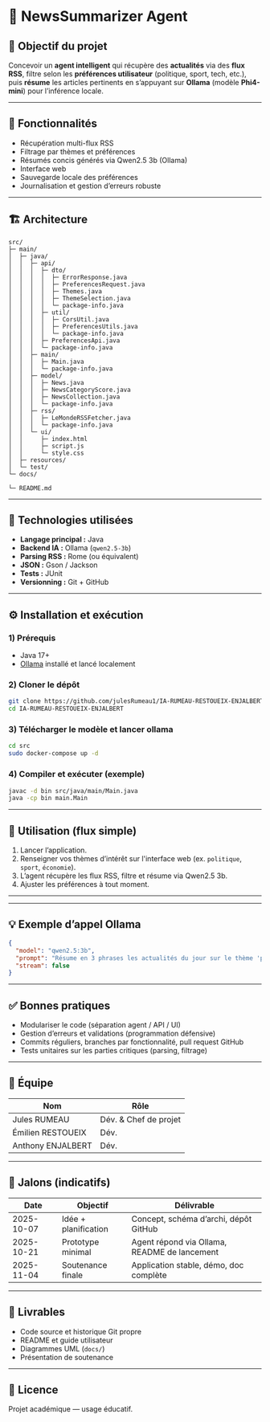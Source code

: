 # 🧠 NewsSummarizer Agent

## 📌 Objectif du projet
Concevoir un **agent intelligent** qui récupère des **actualités** via des **flux RSS**, filtre selon les **préférences utilisateur** (politique, sport, tech, etc.), puis **résume** les articles pertinents en s’appuyant sur **Ollama** (modèle **Phi4-mini**) pour l’inférence locale.

---

## 🚀 Fonctionnalités
- Récupération multi-flux RSS
- Filtrage par thèmes et préférences
- Résumés concis générés via Qwen2.5 3b (Ollama)
- Interface web
- Sauvegarde locale des préférences
- Journalisation et gestion d’erreurs robuste

---

## 🏗️ Architecture
```text
src/
├─ main/
│  ├─ java/
│  │  ├─ api/
│  │  │  ├─ dto/
│  │  │  │  ├─ ErrorResponse.java
│  │  │  │  ├─ PreferencesRequest.java
│  │  │  │  ├─ Themes.java
│  │  │  │  ├─ ThemeSelection.java
│  │  │  │  └─ package-info.java
│  │  │  ├─ util/
│  │  │  │  ├─ CorsUtil.java
│  │  │  │  ├─ PreferencesUtils.java
│  │  │  │  └─ package-info.java
│  │  │  ├─ PreferencesApi.java
│  │  │  └─ package-info.java
│  │  ├─ main/
│  │  │  ├─ Main.java
│  │  │  └─ package-info.java
│  │  ├─ model/
│  │  │  ├─ News.java
│  │  │  ├─ NewsCategoryScore.java
│  │  │  ├─ NewsCollection.java
│  │  │  └─ package-info.java
│  │  ├─ rss/
│  │  │  ├─ LeMondeRSSFetcher.java
│  │  │  └─ package-info.java
│  │  └─ ui/
│  │     ├─ index.html
│  │     ├─ script.js
│  │     └─ style.css
│  ├─ resources/
│  └─ test/
└─ docs/

└─ README.md
```

---

## 🧰 Technologies utilisées
- **Langage principal :** Java
- **Backend IA :** Ollama (`qwen2.5-3b`)
- **Parsing RSS :** Rome (ou équivalent)
- **JSON :** Gson / Jackson
- **Tests :** JUnit
- **Versionning :** Git + GitHub

---

## ⚙️ Installation et exécution
### 1) Prérequis
- Java 17+
- [Ollama](https://ollama.com) installé et lancé localement

### 2) Cloner le dépôt
```bash
git clone https://github.com/julesRumeau1/IA-RUMEAU-RESTOUEIX-ENJALBERT.git
cd IA-RUMEAU-RESTOUEIX-ENJALBERT
```

### 3) Télécharger le modèle et lancer ollama
```bash
cd src
sudo docker-compose up -d
```

### 4) Compiler et exécuter (exemple)
```bash
javac -d bin src/java/main/Main.java
java -cp bin main.Main
```

---

## 🧠 Utilisation (flux simple)
1. Lancer l’application.
2. Renseigner vos thèmes d’intérêt sur l'interface web (ex. `politique`, `sport`, `économie`).
3. L’agent récupère les flux RSS, filtre et résume via Qwen2.5 3b.
4. Ajuster les préférences à tout moment.

---


---

## 💡 Exemple d’appel Ollama
```json
{
  "model": "qwen2.5:3b",
  "prompt": "Résume en 3 phrases les actualités du jour sur le thème 'politique'.",
  "stream": false
}
```

---

## ✅ Bonnes pratiques
- Modulariser le code (séparation agent / API / UI)
- Gestion d’erreurs et validations (programmation défensive)
- Commits réguliers, branches par fonctionnalité, pull request GitHub
- Tests unitaires sur les parties critiques (parsing, filtrage)

---

## 👥 Équipe
| Nom               | Rôle                  |
|-------------------|-----------------------|
| Jules RUMEAU      | Dév. & Chef de projet |
| Émilien RESTOUEIX | Dév.                  |
| Anthony ENJALBERT | Dév.                  |

---

## 📅 Jalons (indicatifs)
| Date | Objectif | Délivrable |
|------|----------|------------|
| 2025-10-07 | Idée + planification | Concept, schéma d’archi, dépôt GitHub |
| 2025-10-21 | Prototype minimal | Agent répond via Ollama, README de lancement |
| 2025-11-04 | Soutenance finale | Application stable, démo, doc complète |

---

## 📂 Livrables
- Code source et historique Git propre
- README et guide utilisateur
- Diagrammes UML (`docs/`)
- Présentation de soutenance

---

## 🧾 Licence
Projet académique — usage éducatif.